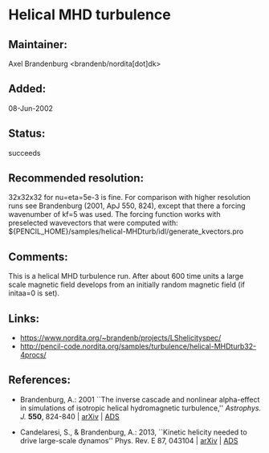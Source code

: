 
 Helical MHD turbulence
==========================

## Maintainer:

Axel Brandenburg <brandenb/nordita[dot]dk>

## Added:

08-Jun-2002

## Status:

succeeds

## Recommended resolution:

32x32x32 for nu=eta=5e-3 is fine. For comparison with higher
resolution runs see Brandenburg (2001, ApJ 550, 824), except that
there a forcing wavenumber of kf=5 was used. The forcing function
works with preselected wavevectors that were computed with:
${PENCIL_HOME}/samples/helical-MHDturb/idl/generate_kvectors.pro

## Comments:

This is a helical MHD turbulence run. After about 600 time units
a large scale magnetic field develops from an initially random
magnetic field (if initaa=0 is set).

## Links:
* https://www.nordita.org/~brandenb/projects/LShelicityspec/
* http://pencil-code.nordita.org/samples/turbulence/helical-MHDturb32-4procs/

## References:

*  Brandenburg, A.: 2001 ``The inverse cascade and nonlinear alpha-effect in
   simulations of isotropic helical hydromagnetic turbulence,''
   *Astrophys. J.* **550**, 824-840 |
   [arXiv](http://arXiv.org/abs/astro-ph/0006186) |
   [ADS](http://esoads.eso.org/cgi-bin/nph-bib_query?bibcode=2001ApJ...550..824B)

*  Candelaresi, S., & Brandenburg, A.: 2013, ``Kinetic helicity needed to drive
   large-scale dynamos'' Phys. Rev. E 87, 043104 |
   [arXiv](https://arxiv.org/abs/1208.4529) |
   [ADS](http://adsabs.harvard.edu/abs/2013PhRvE..87d3104C)
